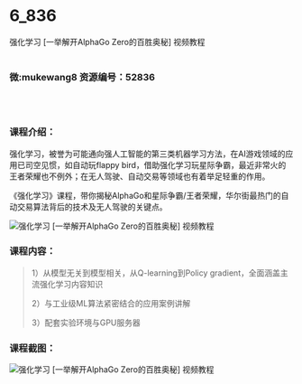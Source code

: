 # 6_836
强化学习 [一举解开AlphaGo Zero的百胜奥秘] 视频教程
<br/></br>
<h3>微:mukewang8 资源编号：52836</h3>
<br/></br>
<h3>课程介绍：</h3>
<div class="info-desc">
<div class="js-video-btn video-btn">
<p>强化学习，被誉为可能通向强人工智能的第三类机器学习方法，在AI游戏领域的应用已司空见惯，如自动玩flappy bird，借助强化学习玩星际争霸，最近非常火的王者荣耀也不例外；在无人驾驶、自动交易等领域也有着举足轻重的作用。</p>
<p>《强化学习》课程，带你揭秘AlphaGo和星际争霸/王者荣耀，华尔街最热门的自动交易算法背后的技术及无人驾驶的关键点。</p>
<p><img src="https://www.ko996.com/wp-content/uploads/img/2018/03/2-63-300x221.png" alt="强化学习 [一举解开AlphaGo Zero的百胜奥秘] 视频教程"></p>
</div>
<h3>课程内容：</h3>
</div>
<div class="section5">
<div class="wrap">
<blockquote><p>1）从模型无关到模型相关，从Q-learning到Policy&nbsp;gradient，全面涵盖主流强化学习内容知识</p>
<p>2）与工业级ML算法紧密结合的应用案例讲解</p>
<p>3）配套实验环境与GPU服务器</p></blockquote>
</div>
</div>
<h3>课程截图：</h3>
<p><img src="https://www.ko996.com/wp-content/uploads/img/2018/03/3-63-300x141.png" alt="强化学习 [一举解开AlphaGo Zero的百胜奥秘] 视频教程"></p>
